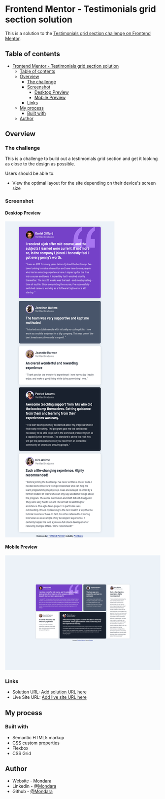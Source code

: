 # Frontend Mentor - Testimonials grid section solution

This is a solution to the [Testimonials grid section challenge on Frontend Mentor](https://www.frontendmentor.io/challenges/testimonials-grid-section-Nnw6J7Un7). 

## Table of contents

- [Frontend Mentor - Testimonials grid section solution](#frontend-mentor---testimonials-grid-section-solution)
  - [Table of contents](#table-of-contents)
  - [Overview](#overview)
    - [The challenge](#the-challenge)
    - [Screenshot](#screenshot)
      - [Desktop Preview](#desktop-preview)
      - [Mobile Preview](#mobile-preview)
    - [Links](#links)
  - [My process](#my-process)
    - [Built with](#built-with)
  - [Author](#author)


## Overview

### The challenge

This is a challenge to build out a testimonials grid section and get it looking as close to the design as possible.

Users should be able to:

- View the optimal layout for the site depending on their device's screen size

### Screenshot

#### Desktop Preview
![](./design/Desktop%20Preview.png)

#### Mobile Preview
![](./design/Mobile%20Preview.png)

### Links

- Solution URL: [Add solution URL here](https://your-solution-url.com)
- Live Site URL: [Add live site URL here](https://your-live-site-url.com)

## My process

### Built with

- Semantic HTML5 markup
- CSS custom properties
- Flexbox
- CSS Grid

## Author

- Website - [Mondara](https://mondarathotage.com/)
- Linkedin - [@Mondara](https://www.linkedin.com/in/mondara-thotage/)
- Github - [@Mondara](https://github.com/Mondara)
